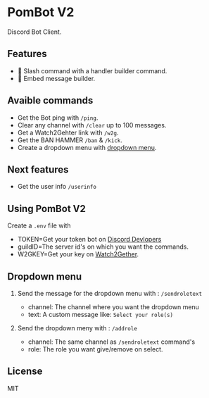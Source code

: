 # PomBot V2
Discord Bot Client.

## Features
- 🚀 Slash command with a handler builder command.
- 📧 Embed message builder.
<!-- - 🍰 Testing bot with ```/test``` command -->

## Avaible commands
- Get the Bot ping with ```/ping```.
- Clear any channel with ```/clear``` up to 100 messages.
- Get a Watch2Gehter link with ```/w2g```.
- Get the BAN HAMMER ```/ban``` & ```/kick```.
- Create a dropdown menu with [dropdown menu](https://github.com/Piarre/PomBot#dropdown-menu).

## Next features
- Get the user info ```/userinfo```

## Using PomBot V2
Create a ```.env``` file with
- TOKEN=Get your token bot on [Discord Devlopers](discord.com/developers/applications)
- guildID=The server id's on which you want the commands.
- W2GKEY=Get your key on [Watch2Gether](https://community.w2g.tv/t/watch2gether-api-documentation/133767/1).

## Dropdown menu
1. Send the message for the dropdown menu with : ```/sendroletext```
   - channel: The channel where you want the dropdown menu
   - text: A custom message like: ```Select your role(s)```

2. Send the dropdown meny with : ```/addrole```
   - channel: The same channel as ```/sendroletext``` command's
   - role: The role you want give/remove on select.


## License
MIT
